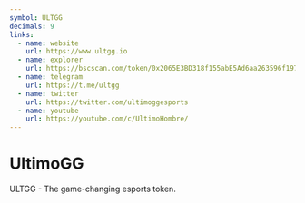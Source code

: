 ```yaml
---
symbol: ULTGG
decimals: 9
links:
  - name: website
    url: https://www.ultgg.io
  - name: explorer
    url: https://bscscan.com/token/0x2065E3BD318f155abE5Ad6aa263596f197112261
  - name: telegram
    url: https://t.me/ultgg
  - name: twitter
    url: https://twitter.com/ultimoggesports
  - name: youtube
    url: https://youtube.com/c/UltimoHombre/
---
```


# UltimoGG

ULTGG - The game-changing esports token.
